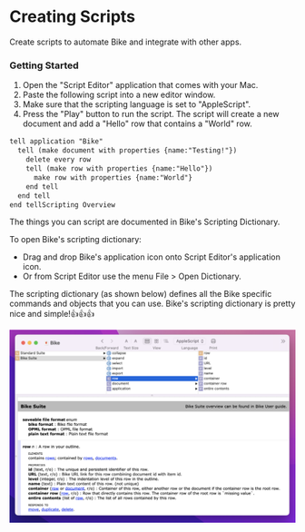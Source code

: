 # Creating Scripts

Create scripts to automate Bike and integrate with other apps.

### Getting Started

1. Open the "Script Editor" application that comes with your Mac.
2. Paste the following script into a new editor window.
3. Make sure that the scripting language is set to "AppleScript".
4. Press the "Play" button to run the script. The script will create a new document and add a "Hello" row that contains a "World" row.

```
tell application "Bike"
  tell (make document with properties {name:"Testing!"})
    delete every row
    tell (make row with properties {name:"Hello"})
      make row with properties {name:"World"}
    end tell
  end tell
end tellScripting Overview
```

The things you can script are documented in Bike's Scripting Dictionary.

To open Bike's scripting dictionary:

* &#x20;Drag and drop Bike's application icon onto Script Editor's application icon.
* Or from Script Editor use the menu File > Open Dictionary.

The scripting dictionary (as shown below) defines all the Bike specific commands and objects that you can use. Bike's scripting dictionary is pretty nice and simple!:thumbsup::thumbsup::thumbsup:

![](<../.gitbook/assets/Screen Shot 2022-05-05 at 12.20.00 PM.png>)
